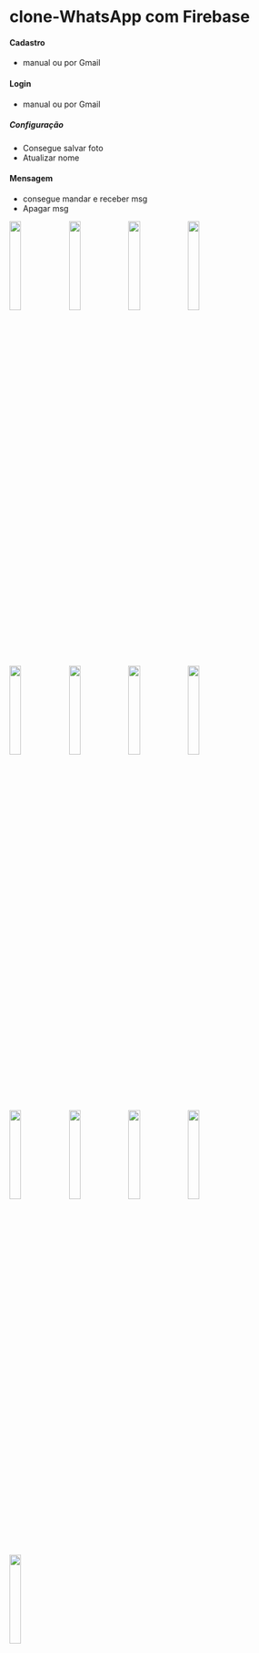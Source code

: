 # clone-WhatsApp com Firebase

#### Cadastro 
- manual ou por Gmail

#### Login
- manual ou por Gmail

##### Configuração
- Consegue salvar foto 
- Atualizar nome

#### Mensagem
- consegue mandar e receber msg
- Apagar msg



<img src="https://user-images.githubusercontent.com/72177982/122993114-4c55db80-d37d-11eb-82f2-88a8fd37442f.png" width="20%">

<img src="https://user-images.githubusercontent.com/72177982/122993127-51b32600-d37d-11eb-8b25-f9c688f57788.png" width="20%">

<img src="https://user-images.githubusercontent.com/72177982/122993194-68f21380-d37d-11eb-82ac-36c3cd69564d.png" width="20%"> 

<img src="https://user-images.githubusercontent.com/72177982/122993225-73141200-d37d-11eb-867b-775ae5c37bf1.png" width="20%">

<img src="https://user-images.githubusercontent.com/72177982/122993235-77402f80-d37d-11eb-842c-e78f9889f6ad.png" width="20%">

<img src="https://user-images.githubusercontent.com/72177982/122993507-c5553300-d37d-11eb-8d46-8486502c2ac4.png" width="20%">

<img src="https://user-images.githubusercontent.com/72177982/122993273-7effd400-d37d-11eb-8d1e-10a2af215a3d.png" width="20%">

<img src="https://user-images.githubusercontent.com/72177982/122993287-832bf180-d37d-11eb-8de7-fc7a538356d0.png" width="20%">

<img src="https://user-images.githubusercontent.com/72177982/122993346-93dc6780-d37d-11eb-9fee-df85e4eb5920.png" width="20%">

<img src="https://user-images.githubusercontent.com/72177982/122993371-9ccd3900-d37d-11eb-9cd9-ff52d5ed2174.png" width="20%">

<img src="https://user-images.githubusercontent.com/72177982/122993400-a656a100-d37d-11eb-9e12-43288f10054d.png" width="20%">

<img src="https://user-images.githubusercontent.com/72177982/122993485-be2e2500-d37d-11eb-90bb-474821a6758b.png" width="20%">

<img src="" width="20%">



